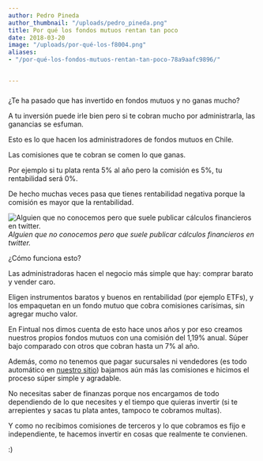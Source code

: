 ```yaml
---
author: Pedro Pineda
author_thumbnail: "/uploads/pedro_pineda.png"
title: Por qué los fondos mutuos rentan tan poco
date: 2018-03-20
image: "/uploads/por-qué-los-f8004.png"
aliases:
- "/por-qué-los-fondos-mutuos-rentan-tan-poco-78a9aafc9896/"


---
```


###

¿Te ha pasado que has invertido en fondos mutuos y no ganas mucho?

A tu inversión puede irle bien pero si te cobran mucho por administrarla, las ganancias se esfuman.

Esto es lo que hacen los administradores de fondos mutuos en Chile.

Las comisiones que te cobran se comen lo que ganas.

Por ejemplo si tu plata renta 5% al año pero la comisión es 5%, tu rentabilidad será 0%.

De hecho muchas veces pasa que tienes rentabilidad negativa porque la comisión es mayor que la rentabilidad.

![Alguien que no conocemos pero que suele publicar cálculos financieros en twitter.](/uploads/por-qué-los-f8004.png)*Alguien que no conocemos pero que suele publicar cálculos financieros en twitter.*

¿Cómo funciona esto?

Las administradoras hacen el negocio más simple que hay: comprar barato y vender caro.

Eligen instrumentos baratos y buenos en rentabilidad (por ejemplo ETFs), y los empaquetan en un fondo mutuo que cobra comisiones carísimas, sin agregar mucho valor.

En Fintual nos dimos cuenta de esto hace unos años y por eso creamos nuestros propios fondos mutuos con una comisión del 1,19% anual. Súper bajo comparado con otros que cobran hasta un 7% al año.

Además, como no tenemos que pagar sucursales ni vendedores (es todo automático en [nuestro sitio](http://www.fintual.com)) bajamos aún más las comisiones e hicimos el proceso súper simple y agradable.

No necesitas saber de finanzas porque nos encargamos de todo dependiendo de lo que necesites y el tiempo que quieras invertir (si te arrepientes y sacas tu plata antes, tampoco te cobramos multas).

Y como no recibimos comisiones de terceros y lo que cobramos es fijo e independiente, te hacemos invertir en cosas que realmente te convienen.

:)

